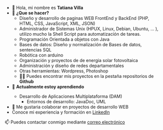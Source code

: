 <ul>
      <li> 👋 Hola, mi nombre es <b>Tatiana Villa</b>
      <li> 👀 <b>¿Que se hacer?</b>
      <ul>
            <li> Diseño y desarrollo de paginas WEB FrontEnd y BackEnd (PHP, HTML, CSS, JavaScript, XML, JSON)</li>
            <li> Administrador de Sistemas Unix (HPUX, Linux, Debian, Ubuntu, ... ), utilizo mucho la Shell Script para automatización de tareas.</li>
            <li> Programación Orientada a objetos con Java </li>
            <li> Bases de datos: Diseño y normalización de Bases de datos, sentencias SQL</li>
            <li> Robótica con arduino </li>
            <li> Organización y proyectos de de energia solar fotovoltaica</li>
            <li> Administración y diseño de redes departamentales</li>
            <li> Otras herramientas: Wordpress, Photoshop</li> 
            <li> 👨‍💻 Puedes encontrar mis proyectos en la pestaña repositorios de <b>Github</b> </li>
      </ul>
      <li> 🌱 <b>Actualmente estoy aprendiendo </b> </li>
            <ul>
                   <li> Desarrollo de Aplicaciones Multiplataforma (DAM)
                        <ul>
                              <li>Entornos de desarrollo: JavaDoc, UML </li>
                        </ul>
                  </li>
            </ul>
      <li> 💞️ Me gustaria colaborar en proyectos de desarrollo WEB </li>
      <li>  Conoce mi experiencia y formación en <a href="https://www.linkedin.com/in/tatvil/">LinkedIn</a> </li>
</ul>
<p>📫 Puedes contactar conmigo mediante <a href="tatiana@tecnologia-facil.es">correo electrónico</a></p>

 

